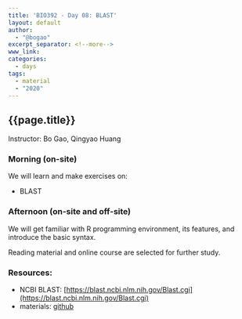 ```yaml
---
title: 'BIO392 - Day 08: BLAST'
layout: default
author:
  - "@bogao"
excerpt_separator: <!--more-->
www_link:
categories:
  - days
tags:
  - material
  - "2020"
---
```


## {{page.title}}

Instructor: Bo Gao, Qingyao Huang

### Morning (on-site)

We will learn and make exercises on:

* BLAST

### Afternoon (on-site and off-site)

We will get familiar with R programming environment, its features, and introduce the basic syntax. 

Reading material and online course are selected for further study.

<!--more-->

### Resources:

* NCBI BLAST: [https://blast.ncbi.nlm.nih.gov/Blast.cgi](https://blast.ncbi.nlm.nih.gov/Blast.cgi)
* materials: [github](https://github.com/compbiozurich/UZH-BIO392/tree/master/course-material/2020/Sep25)

